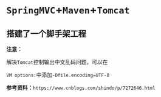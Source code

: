 # `SpringMVC`+`Maven`+`Tomcat`



## 搭建了一个脚手架工程

**注意：**

解决`Tomcat`控制输出中文乱码问题，可以在

`VM options:`中添加`-Dfile.encoding=UTF-8`

**参考资料：**`https://www.cnblogs.com/shindo/p/7272646.html`
